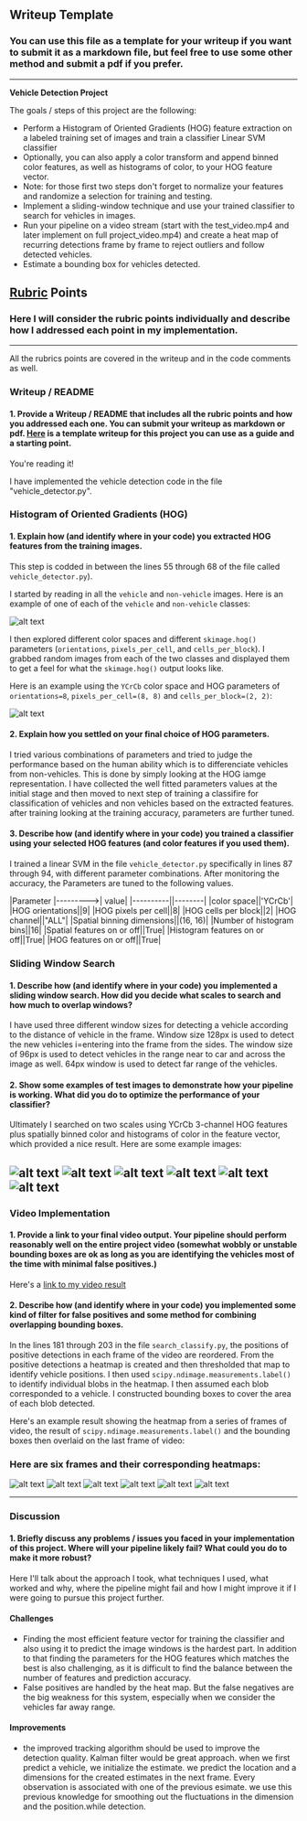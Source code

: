## Writeup Template
### You can use this file as a template for your writeup if you want to submit it as a markdown file, but feel free to use some other method and submit a pdf if you prefer.

---

**Vehicle Detection Project**

The goals / steps of this project are the following:

* Perform a Histogram of Oriented Gradients (HOG) feature extraction on a labeled training set of images and train a classifier Linear SVM classifier
* Optionally, you can also apply a color transform and append binned color features, as well as histograms of color, to your HOG feature vector. 
* Note: for those first two steps don't forget to normalize your features and randomize a selection for training and testing.
* Implement a sliding-window technique and use your trained classifier to search for vehicles in images.
* Run your pipeline on a video stream (start with the test_video.mp4 and later implement on full project_video.mp4) and create a heat map of recurring detections frame by frame to reject outliers and follow detected vehicles.
* Estimate a bounding box for vehicles detected.

[//]: # (Image References)
[image1]: ./examples/car_not_car.png
[image2]: ./examples/HOG_example.jpg
[image3]: ./examples/sliding_windows.jpg
[image4]: ./examples/sliding_window.jpg
[image5]: ./examples/bboxes_and_heat.png
[image6]: ./examples/labels_map.png
[image7]: ./examples/output_bboxes.png

[image8]: ./images/test1.jpg
[image9]: ./images/test2.jpg
[image10]: ./images/test3.jpg
[image11]: ./images/test4.jpg
[image12]: ./images/test5.jpg
[image13]: ./images/test6.jpg

[image14]: ./images/full_pipeline/test1.png
[image15]: ./images/full_pipeline/test2.png
[image16]: ./images/full_pipeline/test3.png
[image17]: ./images/full_pipeline/test4.png
[image18]: ./images/full_pipeline/test5.png
[image19]: ./images/full_pipeline/test6.png

[video1]: ./project_video_cars_1.mp4

## [Rubric](https://review.udacity.com/#!/rubrics/513/view) Points
### Here I will consider the rubric points individually and describe how I addressed each point in my implementation.  

---

All the rubrics points are covered in the writeup and in the code comments as well.

### Writeup / README

#### 1. Provide a Writeup / README that includes all the rubric points and how you addressed each one.  You can submit your writeup as markdown or pdf.  [Here](https://github.com/udacity/CarND-Vehicle-Detection/blob/master/writeup_template.md) is a template writeup for this project you can use as a guide and a starting point.  

You're reading it!


I have implemented the vehicle detection code in the file "vehicle_detector.py".

### Histogram of Oriented Gradients (HOG)

#### 1. Explain how (and identify where in your code) you extracted HOG features from the training images.

This step is codded in between the lines 55 through 68 of the file called `vehicle_detector.py`).   

I started by reading in all the `vehicle` and `non-vehicle` images.  Here is an example of one of each of the `vehicle` and `non-vehicle` classes:

![alt text][image1]

I then explored different color spaces and different `skimage.hog()` parameters (`orientations`, `pixels_per_cell`, and `cells_per_block`).  I grabbed random images from each of the two classes and displayed them to get a feel for what the `skimage.hog()` output looks like.

Here is an example using the `YCrCb` color space and HOG parameters of `orientations=8`, `pixels_per_cell=(8, 8)` and `cells_per_block=(2, 2)`:


![alt text][image2]

#### 2. Explain how you settled on your final choice of HOG parameters.

I tried various combinations of parameters and tried to judge the performance based on the human ability which is to differenciate vehicles from non-vehicles. This is done by simply looking at the HOG iamge representation. I have collected the well fitted parameters values at the initial stage and then moved to next step of training a classifire for classification of vehicles and non vehicles based on the extracted features. after training looking at the training accuracy, parameters are further tuned.

#### 3. Describe how (and identify where in your code) you trained a classifier using your selected HOG features (and color features if you used them).

I trained a linear SVM in the file `vehicle_detector.py` specifically in lines 87 through 94, with different parameter combinations. After monitoring the accuracy, the Parameters are tuned to the following values.

|Parameter |--------->| value|
|----------||--------|
|color space||'YCrCb'|
|HOG orientations||9|
|HOG pixels per cell||8|
|HOG cells per block||2|
|HOG channel||"ALL"|
|Spatial binning dimensions||(16, 16)|
|Number of histogram bins||16|
|Spatial features on or off||True|
|Histogram features on or off||True|
|HOG features on or off||True|



### Sliding Window Search

#### 1. Describe how (and identify where in your code) you implemented a sliding window search.  How did you decide what scales to search and how much to overlap windows?

I have used three different window sizes for detecting a vehicle according to the distance of vehicle in the frame. Window size 128px is used to detect the new vehicles i=entering into the frame from the sides. The window size of 96px is used to detect vehicles in the range near to car and across the image as well. 64px window is used to detect far range of the vehicles.


#### 2. Show some examples of test images to demonstrate how your pipeline is working.  What did you do to optimize the performance of your classifier?

Ultimately I searched on two scales using YCrCb 3-channel HOG features plus spatially binned color and histograms of color in the feature vector, which provided a nice result.  Here are some example images:

![alt text][image8]
![alt text][image9]
![alt text][image10]
![alt text][image11]
![alt text][image12]
![alt text][image13]
---

### Video Implementation

#### 1. Provide a link to your final video output.  Your pipeline should perform reasonably well on the entire project video (somewhat wobbly or unstable bounding boxes are ok as long as you are identifying the vehicles most of the time with minimal false positives.)
Here's a [link to my video result](./project_video_cars_1.mp4)


#### 2. Describe how (and identify where in your code) you implemented some kind of filter for false positives and some method for combining overlapping bounding boxes.

In the lines 181 through 203 in the file `search_classify.py`, the positions of positive detections in each frame of the video are reordered.  From the positive detections a heatmap is created and then thresholded that map to identify vehicle positions.  I then used `scipy.ndimage.measurements.label()` to identify individual blobs in the heatmap.  I then assumed each blob corresponded to a vehicle.  I constructed bounding boxes to cover the area of each blob detected.

Here's an example result showing the heatmap from a series of frames of video, the result of `scipy.ndimage.measurements.label()` and the bounding boxes then overlaid on the last frame of video:

### Here are six frames and their corresponding heatmaps:

![alt text][image14]
![alt text][image15]
![alt text][image16]
![alt text][image17]
![alt text][image18]
![alt text][image19]

---

### Discussion

#### 1. Briefly discuss any problems / issues you faced in your implementation of this project.  Where will your pipeline likely fail?  What could you do to make it more robust?

Here I'll talk about the approach I took, what techniques I used, what worked and why, where the pipeline might fail and how I might improve it if I were going to pursue this project further.

#### Challenges
* Finding the most efficient feature vector for training the classifier and also using it to predict the image windows is the hardest part. In addition to that finding the parameters for the HOG features which matches the best is also challenging, as it is difficult to find the balance between the number of features and prediction accuracy.
* False positives are handled by the heat map. But the false negatives are the big weakness for this system, especially when we consider the vehicles far away range.

#### Improvements 
* the improved tracking algorithm should be used to improve the detection quality. Kalman filter would be great approach. when we first predict a vehicle, we initialize the estimate. we predict the location and a dimensions for the created estimates in the next frame. Every observation is associated with one of the previous esimate. we use this previous knowledge for smoothing out the fluctuations in the dimension and the position.while detection.


  

